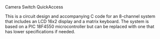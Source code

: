 Camera Switch QuickAccess

This is a circuit design and accompanying C code for an 8-channel system that includes an LCD 16x2 display and a matrix keyboard. The system is based on a PIC 18F4550 microcontroller but can be replaced with one that has lower specifications if needed. 
